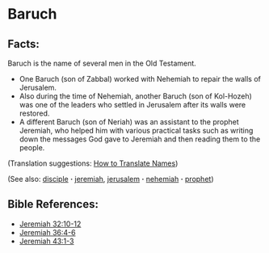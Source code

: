 # Baruch #

## Facts: ##

Baruch is the name of several men in the Old Testament.

* One Baruch (son of Zabbal) worked with Nehemiah to repair the walls of Jerusalem. 
* Also during the time of Nehemiah, another Baruch (son of Kol-Hozeh) was one of the leaders who settled in Jerusalem after its walls were restored.
* A different Baruch (son of Neriah) was an assistant to the prophet Jeremiah, who helped him with various practical tasks such as writing down the messages God gave to Jeremiah and then reading them to the people.

(Translation suggestions: [How to Translate Names](https://git.door43.org/Door43/en-ta-translate-vol1/src/master/content/translate_names.md))

(See also: [disciple](../kt/disciple.md) **·** [jeremiah](../other/jeremiah.md), [jerusalem](../other/jerusalem.md) **·** [nehemiah](../other/nehemiah.md) **·** [prophet](../kt/prophet.md))

## Bible References: ##

* [Jeremiah 32:10-12](https://door43.org/en/bible/notes/jer/32/10)
* [Jeremiah 36:4-6](https://door43.org/en/bible/notes/jer/36/04)
* [Jeremiah 43:1-3](https://door43.org/en/bible/notes/jer/43/01)

